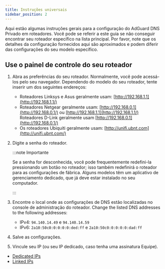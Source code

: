 ```yaml
---
title: Instruções universais
sidebar_position: 2
---
```


Aqui estão algumas instruções gerais para a configuração do AdGuard DNS Privado em roteadores. Você pode se referir a este guia se não conseguir encontrar seu roteador específico na lista principal. Por favor, note que os detalhes da configuração fornecidos aqui são aproximados e podem diferir das configurações do seu modelo específico.

## Use o painel de controle do seu roteador

1. Abra as preferências do seu roteador. Normalmente, você pode acessá-los pelo seu navegador. Dependendo do modelo do seu roteador, tente inserir um dos seguintes endereços:
   - Roteadores Linksys e Asus geralmente usam: [http://192.168.1.1](http://192.168.1.1/)
   - Roteadores Netgear geralmente usam: [http://192.168.0.1](http://192.168.0.1/) ou [http://192.168.1.1](http://192.168.1.1/) Roteadores D-Link geralmente usam [http://192.168.0.1](http://192.168.0.1/)
   - Os roteadores Ubiquiti geralmente usam: [http://unifi.ubnt.com](http://unifi.ubnt.com/)

2. Digite a senha do roteador.

   :::note Importante

   Se a senha for desconhecida, você pode frequentemente redefini-la pressionando um botão no roteador; isso também redefinirá o roteador para as configurações de fábrica. Alguns modelos têm um aplicativo de gerenciamento dedicado, que já deve estar instalado no seu computador.

   :::

3. Encontre o local onde as configurações de DNS estão localizadas no console de administração do roteador. Change the listed DNS addresses to the following addresses:
   - IPv4: `94.140.14.49` e `94.140.14.59`
   - IPv6: `2a10:50c0:0:0:0:0:ded:ff` e `2a10:50c0:0:0:0:0:dad:ff`

4. Salve as configurações.

5. Vincule seu IP (ou seu IP dedicado, caso tenha uma assinatura Equipe).

- [Dedicated IPs](/private-dns/connect-devices/other-options/dedicated-ip.md)
- [Linked IPs](/private-dns/connect-devices/other-options/linked-ip.md)
